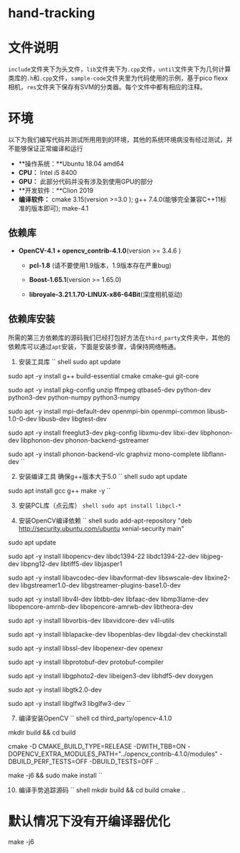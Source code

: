 # hand-tracking

# 文件说明
`include`文件夹下为头文件，`lib`文件夹下为`.cpp`文件，`until`文件夹下为几何计算类库的`.h`和`.cpp`文件，`sample-code`文件夹里为代码使用的示例，基于pico flexx相机，`res`文件夹下保存有SVM的分类器。每个文件中都有相应的注释。

# 环境
以下为我们编写代码并测试所用用到的环境，其他的系统环境病没有经过测试，并不能够保证正常编译和运行
-  **操作系统：**Ubuntu 18.04 amd64
-  **CPU：** Intel i5 8400
-  **GPU：** 此部分代码并没有涉及到使用GPU的部分
-  **开发软件：**Clion 2019
-  **编译软件：** cmake 3.15(version >=3.0 ); g++ 7.4.0(能够完全兼容C++11标准的版本即可); make-4.1

##  依赖库
- **OpenCV-4.1 + opencv_contrib-4.1.0**(version >= 3.4.6 )

  - **pcl-1.8** (请不要使用1.9版本，1.9版本存在严重bug)

  - **Boost-1.65.1**(version >= 1.65.0)

  - **libroyale-3.21.1.70-LINUX-x86-64Bit**(深度相机驱动)


## 依赖库安装
  所需的第三方依赖库的源码我们已经打包好方法在`third_party`文件夹中，其他的依赖库可以通过`apt`安装，下面是安装步骤，请保持网络畅通。

  1. 安装工具库
  `` shell
  sudo apt update
  
  sudo apt -y install g++ build-essential cmake cmake-gui git-core
  
  sudo apt -y install pkg-config unzip ffmpeg qtbase5-dev python-dev python3-dev python-numpy python3-numpy
  
  sudo apt -y install mpi-default-dev openmpi-bin openmpi-common libusb-1.0-0-dev libusb-dev libgtest-dev
  
  sudo apt -y install freeglut3-dev pkg-config libxmu-dev libxi-dev libphonon-dev libphonon-dev phonon-backend-gstreamer
  
  sudo apt -y install phonon-backend-vlc graphviz mono-complete libflann-dev
  ``
  
  2. 安装编译工具
  确保g++版本大于5.0
  `` shell
  sudo apt update
  
  sudo apt install gcc g++ make -y
  ``
  
  3. 安装PCL库（点云库）
  `` shell
  sudo apt install libpcl-*
  ``
  
  4. 安装OpenCV编译依赖
  `` shell
  sudo add-apt-repository "deb http://security.ubuntu.com/ubuntu xenial-security main"
  
  sudo apt update
  
  sudo apt -y install libopencv-dev libdc1394-22 libdc1394-22-dev libjpeg-dev libpng12-dev libtiff5-dev libjasper1 
  
  sudo apt -y install libavcodec-dev libavformat-dev libswscale-dev libxine2-dev libgstreamer1.0-dev libgstreamer-plugins-base1.0-dev
  
  sudo apt -y install libv4l-dev libtbb-dev libfaac-dev libmp3lame-dev libopencore-amrnb-dev libopencore-amrwb-dev libtheora-dev
  
  sudo apt -y install libvorbis-dev libxvidcore-dev v4l-utils
  
  sudo apt -y install liblapacke-dev libopenblas-dev libgdal-dev checkinstall
  
  sudo apt -y install libssl-dev libopenexr-dev openexr
  
  sudo apt -y install libprotobuf-dev protobuf-compiler
  
  sudo apt -y install libgphoto2-dev libeigen3-dev libhdf5-dev doxygen
  
  sudo apt -y install libgtk2.0-dev
  
  sudo apt -y install libglfw3 libglfw3-dev
  ``
  
  7. 编译安装OpenCV
  `` shell
  cd third_party/opencv-4.1.0
  
  mkdir build && cd build
  
  cmake -D CMAKE_BUILD_TYPE=RELEASE -DWITH_TBB=ON -DOPENCV_EXTRA_MODULES_PATH="../opencv_contrib-4.1.0/modules" -DBUILD_PERF_TESTS=OFF -DBUILD_TESTS=OFF ..
  
  make -j6 && sudo make install
  ``
  
  10. 编译手势追踪源码
  `` shell
  mkdir build && cd build
  cmake  ..
# 默认情况下没有开编译器优化
  
  make -j6
  ```
